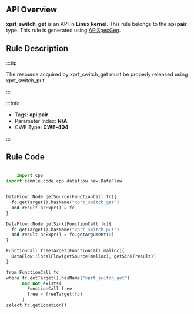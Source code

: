 ---
---


## API Overview
**xprt_switch_get** is an API in **Linux kernel**. This rule belongs to the **api pair** type. This rule is generated using [APISpecGen](../../tools/APISpecGen).
## Rule Description

:::tip

The resource acquired by xprt_switch_get must be properly released using xprt_switch_put

:::

:::info

- Tags: **api pair**
- Parameter Index: **N/A**
- CWE Type: **CWE-404**

:::

## Rule Code
```python

    import cpp
import semmle.code.cpp.dataflow.new.DataFlow


DataFlow::Node getSource(FunctionCall fc){
  fc.getTarget().hasName("xprt_switch_get")
  and result.asExpr() = fc
}

DataFlow::Node getSink(FunctionCall fc){
  fc.getTarget().hasName("xprt_switch_put")
  and result.asExpr() = fc.getArgument(0)
}

FunctionCall freeTarget(FunctionCall malloc){
  DataFlow::localFlow(getSource(malloc), getSink(result))
}

from FunctionCall fc
where fc.getTarget().hasName("xprt_switch_get")
      and not exists(
        FunctionCall free| 
        free = freeTarget(fc)
      )
select fc.getLocation()

    
```